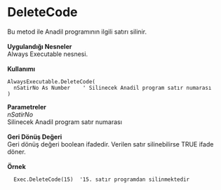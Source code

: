 # DeleteCode

Bu metod ile Anadil programının ilgili satırı silinir.\
\
**Uygulandığı Nesneler**\
Always Executable nesnesi.\
\
**Kullanımı**

```
AlwaysExecutable.DeleteCode(
  nSatirNo As Number	' Silinecek Anadil program satır numarası
)
```

**Parametreler**\
_nSatirNo_\
Silinecek Anadil program satır numarası\
\
**Geri Dönüş Değeri**\
Geri dönüş değeri boolean ifadedir. Verilen satır silinebilirse TRUE ifade döner.\
\
**Örnek**

```
  Exec.DeleteCode(15)  '15. satır programdan silinmektedir
```
